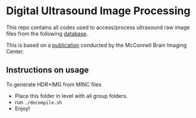 # Digital Ultrasound Image Processing

This repo contains all codes used to access/process ultrasound raw image files from the following [database](http://www.bic.mni.mcgill.ca/Services/ServicesBITE).

This is based on a [publication](http://www.ncbi.nlm.nih.gov/pubmed/22755708) conducted by the McConnell Brain Imaging Center.

## Instructions on usage

To generate HDR+IMG from MINC files

- Place this folder in level with all group folders.
- run `./decompile.sh`
- Enjoy!
